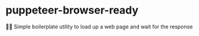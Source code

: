 # puppeteer-browser-ready
🐕‍🦺 Simple boilerplate utility to load up a web page and wait for the response
